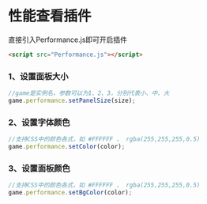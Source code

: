 # 性能查看插件

直接引入Performance.js即可开启插件
```html
<script src="Performance.js"></script>
```

### 1、设置面板大小
```javascript
//game是实例名，参数可以为1、2、3，分别代表小、中、大
game.performance.setPanelSize(size);
```

### 2、设置字体颜色
```javascript
//支持CSS中的颜色各式，如 #FFFFFF 、 rgba(255,255,255,0.5)
game.performance.setColor(color);
```

### 3、设置面板颜色
```javascript
//支持CSS中的颜色各式，如 #FFFFFF 、 rgba(255,255,255,0.5)
game.performance.setBgColor(color);
```
